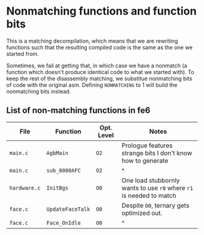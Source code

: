
# Nonmatching functions and function bits

This is a matching decompilation, which means that we are rewriting functions such that the resulting compiled code is the same as the one we started from.

Sometimes, we fail at getting that, in which case we have a nonmatch (a function which doesn't produce identical code to what we started with). To keep the rest of the disassembly matching, we substitue nonmatching bits of code with the original asm. Defining `NONMATCHING` to 1 will build the nonmatching bits instead.

## List of non-matching functions in fe6

| File         | Function         | Opt. Level | Notes
| ------------ | ---------------- | ---------- | -----
| `main.c`     | `AgbMain`        | `O2`       | Prologue features strange bits I don't know how to generate
| `main.c`     | `sub_8000AFC`    | `O2`       | ^
| `hardware.c` | `InitBgs`        | `O0`       | One load stubbornly wants to use `r0` where `r1` is needed to match
| `face.c`     | `UpdateFaceTalk` | `O0`       | Despite `O0`, ternary gets optimized out.
| `face.c`     | `Face_OnIdle`    | `O0`       | ^
